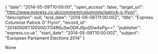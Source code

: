 {
  "date": "2014-05-09T10:00:00", 
  "open_access": false, 
  "target_url": "http://www.express.co.uk/comment/columnists/patrick-o-flynn", 
  "description": null, 
  "end_date": "2014-06-06T11:00:00Z", 
  "title": "Express Columnist Patrick O' Flynn", 
  "record_id": "20140509T100000/7O4R6u3wODKJ6joG0w4sPg==", 
  "publisher": "express.co.uk", 
  "start_date": "2014-05-09T10:00:00Z", 
  "subject": "European Parliament Elections 2014"
}

None